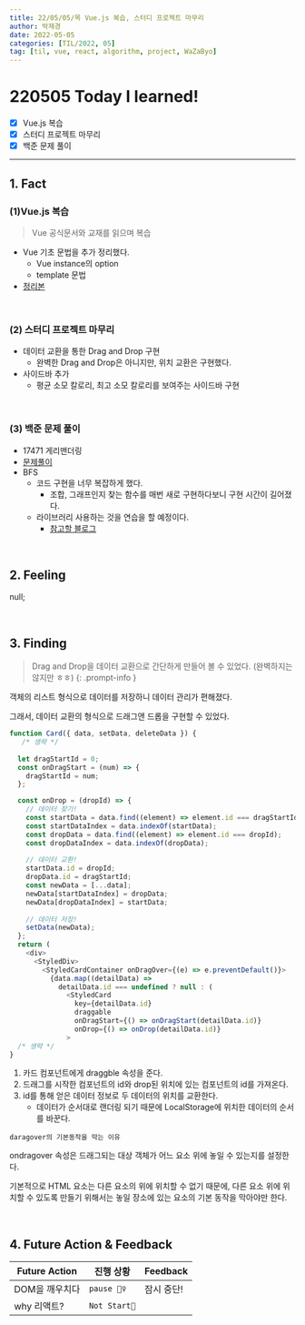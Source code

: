 ```yaml
---
title: 22/05/05/목 Vue.js 복습, 스터디 프로젝트 마무리
author: 박재경
date: 2022-05-05
categories: [TIL/2022, 05]
tag: [til, vue, react, algorithm, project, WaZaByo]
---
```


# 220505 Today I learned!

- [x] Vue.js 복습
- [x] 스터디 프로젝트 마무리
- [x] 백준 문제 풀이 

---

## 1. Fact 

### (1)Vue.js 복습

> Vue 공식문서와 교재를 읽으며 복습

- Vue 기초 문법을 추가 정리했다.
  - Vue instance의 option
  -  template 문법
- [정리본](https://github.com/JaeKP/Study/blob/master/web/JS/vue/Vue_%EA%B8%B0%EC%B4%88.md)

<br>

### (2) 스터디 프로젝트 마무리

- 데이터 교환을 통한 Drag and Drop 구현
  - 완벽한 Drag and Drop은 아니지만, 위치 교환은 구현했다. 
- 사이드바 추가
  - 평균 소모 칼로리, 최고 소모 칼로리를 보여주는 사이드바 구현

<br>

### (3) 백준 문제 풀이

- 17471 게리맨더링
- [문제풀이](https://github.com/JaeKP/Study/tree/master/algorithm/1%EC%9D%BC1%EC%95%8C%EA%B3%A0/05%EC%9B%94/0505)
- BFS
  - 코드 구현을 너무 복잡하게 했다.
    - 조합, 그래프인지 찾는 함수를 매번 새로 구현하다보니 구현 시간이 길어졌다.  
  - 라이브러리 사용하는 것을 연습을 할 예정이다.
    - [참고할 블로그](https://uni2237.tistory.com/56)

<br>

## 2. Feeling

null;

<br>

## 3. Finding 

> Drag and Drop을 데이터 교환으로 간단하게 만들어 볼 수 있었다. 
> (완벽하지는 않지만 ㅎㅎ)
{: .prompt-info }

객체의 리스트 형식으로 데이터를 저장하니 데이터 관리가 편해졌다.

그래서, 데이터 교환의 형식으로 드래그앤 드롭을 구현할 수 있었다.

```javascript
function Card({ data, setData, deleteData }) {
   /* 생략 */
  
  let dragStartId = 0;
  const onDragStart = (num) => {
    dragStartId = num;
  };

  const onDrop = (dropId) => {
    // 데이터 찾기!
    const startData = data.find((element) => element.id === dragStartId);
    const startDataIndex = data.indexOf(startData);
    const dropData = data.find((element) => element.id === dropId);
    const dropDataIndex = data.indexOf(dropData);
      
    // 데이터 교환!
    startData.id = dropId;
    dropData.id = dragStartId;
    const newData = [...data];
    newData[startDataIndex] = dropData;
    newData[dropDataIndex] = startData;
    
    // 데이터 저장!   
    setData(newData);
  };
  return (
    <div>
      <StyledDiv>
        <StyledCardContainer onDragOver={(e) => e.preventDefault()}>
          {data.map((detailData) =>
            detailData.id === undefined ? null : (
              <StyledCard
                key={detailData.id}
                draggable
                onDragStart={() => onDragStart(detailData.id)}
                onDrop={() => onDrop(detailData.id)}
              >
  /* 생략 */
}
```

1. 카드 컴포넌트에게 draggble 속성을 준다.
2. 드래그를 시작한 컴포넌트의 id와 drop된 위치에 있는 컴포넌트의 id를 가져온다.
3. id를 통해 얻은 데이터 정보로 두 데이터의 위치를 교환한다.
   - 데이터가 순서대로 랜더링 되기 때문에 LocalStorage에 위치한 데이터의 순서를 바꾼다.



`daragover의 기본동작을 막는 이유`

ondragover 속성은 드래그되는 대상 객체가 어느 요소 위에 놓일 수 있는지를 설정한다.

기본적으로 HTML 요소는 다른 요소의 위에 위치할 수 없기 때문에, 다른 요소 위에 위치할 수 있도록 만들기 위해서는 놓일 장소에 있는 요소의 기본 동작을 막아야만 한다.

<br>

## 4. Future Action & Feedback

| Future Action  | 진행 상황    | Feedback   |
| -------------- | ------------ | ---------- |
| DOM을 깨우치다 | `pause 🤦‍♀️`   | 잠시 중단! |
| why 리액트?    | `Not Start🌙` |            |

<br>
